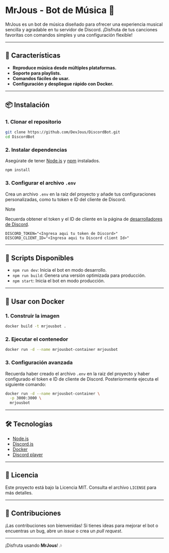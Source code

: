 # MrJous - Bot de Música 🎵

MrJous es un bot de música diseñado para ofrecer una experiencia musical sencilla y agradable en tu servidor de Discord. ¡Disfruta de tus canciones favoritas con comandos simples y una configuración flexible!

---

## 🚀 Características

- **Reproduce música desde múltiples plataformas.**
- **Soporte para playlists.**
- **Comandos fáciles de usar.**
- **Configuración y despliegue rápido con Docker.**

---

## 📦 Instalación

### 1. Clonar el repositorio

```bash
git clone https://github.com/DevJous/DiscordBot.git
cd DiscordBot
```

### 2. Instalar dependencias

Asegúrate de tener [Node.js](https://nodejs.org/) y [npm](https://www.npmjs.com/) instalados.

```bash
npm install
```

### 3. Configurar el archivo `.env`

Crea un archivo `.env` en la raíz del proyecto y añade tus configuraciones personalizadas, como tu token e ID del cliente de Discord.

> [!NOTE]
> Recuerda obtener el token y el ID de cliente en la página de [desarrolladores de Discord](https://discord.com/developers/applications).

```env
DISCORD_TOKEN="<Ingresa aqui tu token de Discord>"
DISCORD_CLIENT_ID="<Ingresa aqui tu Discord client Id>"
```

---

## 🔧 Scripts Disponibles

- `npm run dev`: Inicia el bot en modo desarrollo.
- `npm run build`: Genera una versión optimizada para producción.
- `npm start`: Inicia el bot en modo producción.

---

## 🐳 Usar con Docker

### 1. Construir la imagen

```bash
docker build -t mrjousbot .
```

### 2. Ejecutar el contenedor

```bash
docker run -d --name mrjousbot-container mrjousbot
```

### 3. Configuración avanzada

Recuerda haber creado el archivo `.env` en la raiz del proyecto y haber configurado el token e ID de cliente de Discord. Posteriormente ejecuta el siguiente comando:

```bash
docker run -d --name mrjousbot-container \
  -p 3000:3000 \
  mrjousbot
```

---

## 🛠 Tecnologías

- [Node.js](https://nodejs.org/en)
- [Discord.js](https://discord.js.org/)
- [Docker](https://www.docker.com/)
- [Discord player](https://discord-player.js.org/)

---

## 📜 Licencia

Este proyecto está bajo la Licencia MIT. Consulta el archivo `LICENSE` para más detalles.

---

## 💌 Contribuciones

¡Las contribuciones son bienvenidas! Si tienes ideas para mejorar el bot o encuentras un bug, abre un *issue* o crea un *pull request*.

---

¡Disfruta usando **MrJous**! 🎶
